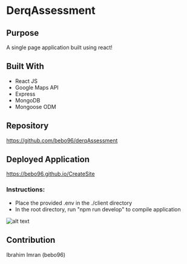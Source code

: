 # DerqAssessment

## Purpose
A single page application built using react!

## Built With 
* React JS
* Google Maps API
* Express
* MongoDB
* Mongoose ODM

## Repository
https://github.com/bebo96/derqAssessment

## Deployed Application 
https://bebo96.github.io/CreateSite

### Instructions: 
* Place the provided .env in the ./client directory 
* In the root directory, run "npm run develop" to compile application 

![alt text](../server/assets/images/create-site-screenshot.png)

## Contribution
Ibrahim Imran (bebo96)
